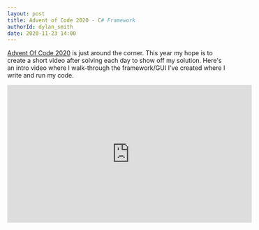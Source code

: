 ```yaml
---
layout: post
title: Advent of Code 2020 - C# Framework
authorId: dylan_smith
date: 2020-11-23 14:00
---
```


[Advent Of Code 2020](https://adventofcode.com/) is just around the corner.  This year my hope is to create a short video after solving each day to show off my solution.  Here's an intro video where I walk-through the framework/GUI I've created where I write and run my code.

<iframe width="560" height="315" src="https://www.youtube.com/embed/BDeR8KBJnv0" frameborder="0" allow="accelerometer; autoplay; clipboard-write; encrypted-media; gyroscope; picture-in-picture" allowfullscreen></iframe>
